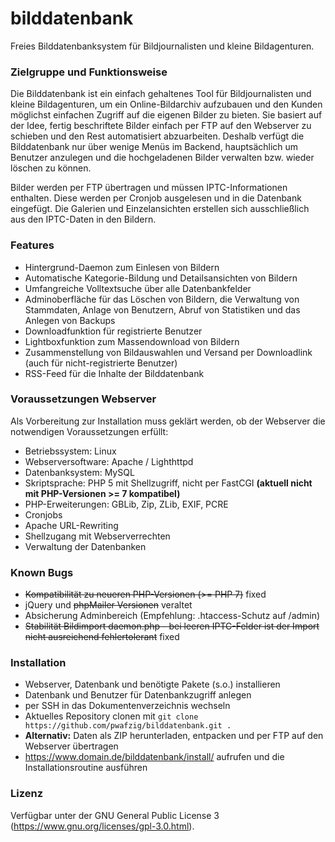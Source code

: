 # bilddatenbank

Freies Bilddatenbanksystem für Bildjournalisten und kleine Bildagenturen.

### Zielgruppe und Funktionsweise 

Die Bilddatenbank ist ein einfach gehaltenes Tool für Bildjournalisten und kleine Bildagenturen, um ein Online-Bildarchiv aufzubauen und den Kunden möglichst einfachen Zugriff auf die eigenen Bilder zu bieten. Sie basiert auf der Idee, fertig beschriftete Bilder einfach per FTP auf den Webserver zu schieben und den Rest automatisiert abzuarbeiten. Deshalb verfügt die Bilddatenbank nur über wenige Menüs im Backend, hauptsächlich um Benutzer anzulegen und die hochgeladenen Bilder verwalten bzw. wieder löschen zu können.

Bilder werden per FTP übertragen und müssen IPTC-Informationen enthalten. Diese werden per Cronjob ausgelesen und in die Datenbank eingefügt. Die Galerien und Einzelansichten erstellen sich ausschließlich aus den IPTC-Daten in den Bildern.

### Features

- Hintergrund-Daemon zum Einlesen von Bildern
- Automatische Kategorie-Bildung und Detailsansichten von Bildern
- Umfangreiche Volltextsuche über alle Datenbankfelder
- Adminoberfläche für das Löschen von Bildern, die Verwaltung von Stammdaten, Anlage von Benutzern, Abruf von Statistiken und das Anlegen von Backups
- Downloadfunktion für registrierte Benutzer
- Lightboxfunktion zum Massendownload von Bildern
- Zusammenstellung von Bildauswahlen und Versand per Downloadlink (auch für nicht-registrierte Benutzer)
- RSS-Feed für die Inhalte der Bilddatenbank

### Voraussetzungen Webserver

Als Vorbereitung zur Installation muss geklärt werden, ob der Webserver die notwendigen Voraussetzungen erfüllt:

- Betriebssystem: Linux
- Webserversoftware: Apache / Lighthttpd
- Datenbanksystem: MySQL
- Skriptsprache: PHP 5 mit Shellzugriff, nicht per FastCGI **(aktuell nicht mit PHP-Versionen >= 7 kompatibel)**
- PHP-Erweiterungen: GBLib, Zip, ZLib, EXIF, PCRE
- Cronjobs
- Apache URL-Rewriting
- Shellzugang mit Webserverrechten
- Verwaltung der Datenbanken

### Known Bugs

- ~~Kompatibilität zu neueren PHP-Versionen (>= PHP 7)~~ fixed
- jQuery und ~~phpMailer Versionen~~ veraltet
- Absicherung Adminbereich (Empfehlung: .htaccess-Schutz auf /admin)
- ~~Stabilität Bildimport daemon.php - bei leeren IPTC-Felder ist der Import nicht ausreichend fehlertolerant~~ fixed

### Installation

- Webserver, Datenbank und benötigte Pakete (s.o.) installieren
- Datenbank und Benutzer für Datenbankzugriff anlegen 
- per SSH in das Dokumentenverzeichnis wechseln
- Aktuelles Repository clonen mit ```git clone https://github.com/pwafzig/bilddatenbank.git .```
- **Alternativ:** Daten als ZIP herunterladen, entpacken und per FTP auf den Webserver übertragen
- https://www.domain.de/bilddatenbank/install/ aufrufen und die Installationsroutine ausführen

### Lizenz
Verfügbar unter der GNU General Public License 3 (https://www.gnu.org/licenses/gpl-3.0.html).

